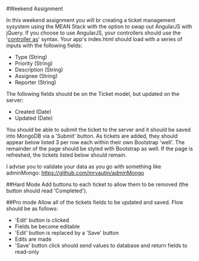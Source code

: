 #Weekend Assignment

In this weekend assignment you will br creating a ticket management sysystem using the MEAN Stack with the option to swap out AngularJS with jQuery. If you choose to use AngularJS, your controllers should use the '[controller as](https://docs.angularjs.org/api/ng/directive/ngController)' syntax.  Your app's index.html should load with a series of inputs with the following fields:

* Type (String)
* Priority (String)
* Description (String)
* Assignee (String)
* Reporter (String)

The following fields should be on the Ticket model, but updated on the server:
* Created (Date)
* Updated (Date)

You should be able to submit the ticket to the server and it should be saved into MongoDB via a 'Submit' button. As tickets are added, they should appear below listed 3 per row each within their own Bootstrap 'well'. The remainder of the page should be styled with Bootstrap as well. If the page is refreshed, the tickets listed below should remain.   

I advise you to validate your data as you go with something like adminMongo: https://github.com/mrvautin/adminMongo

##Hard Mode
Add buttons to each ticket to allow them to be removed (the button should read 'Completed'). 

##Pro mode
Allow all of the tickets fields to be updated and saved. Flow should be as follows:
* 'Edit' button is clicked
* Fields be become editable
* 'Edit' button is replaced by a 'Save' button
* Edits are made
* 'Save' button click should send values to database and return fields to read-only
